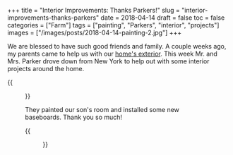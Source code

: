 +++
title = "Interior Improvements: Thanks Parkers!"
slug = "interior-improvements-thanks-parkers"
date = 2018-04-14
draft = false
toc = false
categories = ["Farm"]
tags = ["painting", "Parkers", "interior", "projects"]
images = ["/images/posts/2018-04-14-painting-2.jpg"]
+++

We are blessed to have such good friends and family. A couple weeks ago, my parents came to help us with our [home's exterior](/posts/exterior-improvements-thanks-dad-mom). This week Mr. and Mrs. Parker drove down from New York to help out with some interior projects around the home. 

{{<figure class="center" src="/images/posts/2018-04-14-painting-1.jpg" caption="Painting in progress ...">}}

They painted our son's room and installed some new baseboards. Thank you so much!

{{<figure class="center" src="/images/posts/2018-04-14-painting-2.jpg" caption="What a pretty color of blue!">}}
